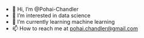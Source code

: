 - 👋 Hi, I’m @Pohai-Chandler
- 👀 I’m interested in data science 
- 🌱 I’m currently learning machine learning
- 📫 How to reach me at pohai.chandler@gmail.com

<!---
Pohai-Chandler/Pohai-Chandler is a ✨ special ✨ repository because its `README.md` (this file) appears on your GitHub profile.
You can click the Preview link to take a look at your changes.
--->
